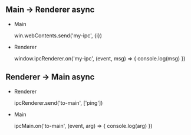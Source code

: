 ## Main -> Renderer async
- Main 
    
    win.webContents.send('my-ipc', {i})

- Renderer

    window.ipcRenderer.on('my-ipc', (event, msg) => {
      console.log(msg)
    })

## Renderer -> Main async
- Renderer
  
    ipcRenderer.send('to-main', ['ping'])

- Main 

    ipcMain.on('to-main', (event, arg) => {
      console.log(arg)
    })